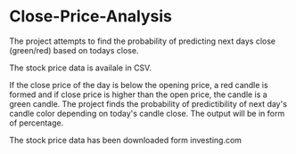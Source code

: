 # Close-Price-Analysis
The project attempts to find the probability of predicting next days close (green/red) based on todays close.

The stock price data is availale in CSV. 

If the close price of the day is below the opening price, a red candle is formed and if close price is higher than the open price, 
the candle is a green candle. The project finds the probability of predictibility of next day's candle color depending on 
today's candle close. The output will be in form of percentage.

The stock price data has been downloaded form investing.com 
